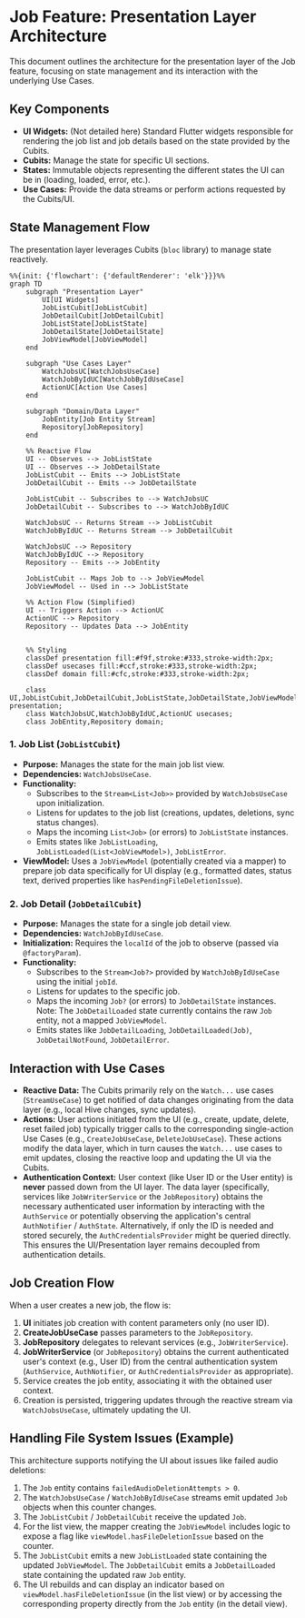 # Job Feature: Presentation Layer Architecture

This document outlines the architecture for the presentation layer of the Job feature, focusing on state management and its interaction with the underlying Use Cases.

## Key Components

- **UI Widgets:** (Not detailed here) Standard Flutter widgets responsible for rendering the job list and job details based on the state provided by the Cubits.
- **Cubits:** Manage the state for specific UI sections.
- **States:** Immutable objects representing the different states the UI can be in (loading, loaded, error, etc.).
- **Use Cases:** Provide the data streams or perform actions requested by the Cubits/UI.

## State Management Flow

The presentation layer leverages Cubits (`bloc` library) to manage state reactively.

```mermaid
%%{init: {'flowchart': {'defaultRenderer': 'elk'}}}%%
graph TD
    subgraph "Presentation Layer"
        UI[UI Widgets]
        JobListCubit[JobListCubit]
        JobDetailCubit[JobDetailCubit]
        JobListState[JobListState]
        JobDetailState[JobDetailState]
        JobViewModel[JobViewModel]
    end

    subgraph "Use Cases Layer"
        WatchJobsUC[WatchJobsUseCase]
        WatchJobByIdUC[WatchJobByIdUseCase]
        ActionUC[Action Use Cases]
    end

    subgraph "Domain/Data Layer"
        JobEntity[Job Entity Stream]
        Repository[JobRepository]
    end

    %% Reactive Flow
    UI -- Observes --> JobListState
    UI -- Observes --> JobDetailState
    JobListCubit -- Emits --> JobListState
    JobDetailCubit -- Emits --> JobDetailState

    JobListCubit -- Subscribes to --> WatchJobsUC
    JobDetailCubit -- Subscribes to --> WatchJobByIdUC

    WatchJobsUC -- Returns Stream --> JobListCubit
    WatchJobByIdUC -- Returns Stream --> JobDetailCubit

    WatchJobsUC --> Repository
    WatchJobByIdUC --> Repository
    Repository -- Emits --> JobEntity

    JobListCubit -- Maps Job to --> JobViewModel
    JobViewModel -- Used in --> JobListState

    %% Action Flow (Simplified)
    UI -- Triggers Action --> ActionUC
    ActionUC --> Repository
    Repository -- Updates Data --> JobEntity


    %% Styling
    classDef presentation fill:#f9f,stroke:#333,stroke-width:2px;
    classDef usecases fill:#ccf,stroke:#333,stroke-width:2px;
    classDef domain fill:#cfc,stroke:#333,stroke-width:2px;

    class UI,JobListCubit,JobDetailCubit,JobListState,JobDetailState,JobViewModel presentation;
    class WatchJobsUC,WatchJobByIdUC,ActionUC usecases;
    class JobEntity,Repository domain;

```

### 1. Job List (`JobListCubit`)

- **Purpose:** Manages the state for the main job list view.
- **Dependencies:** `WatchJobsUseCase`.
- **Functionality:**
    - Subscribes to the `Stream<List<Job>>` provided by `WatchJobsUseCase` upon initialization.
    - Listens for updates to the job list (creations, updates, deletions, sync status changes).
    - Maps the incoming `List<Job>` (or errors) to `JobListState` instances.
    - Emits states like `JobListLoading`, `JobListLoaded(List<JobViewModel>)`, `JobListError`.
- **ViewModel:** Uses a `JobViewModel` (potentially created via a mapper) to prepare job data specifically for UI display (e.g., formatted dates, status text, derived properties like `hasPendingFileDeletionIssue`).

### 2. Job Detail (`JobDetailCubit`)

- **Purpose:** Manages the state for a single job detail view.
- **Dependencies:** `WatchJobByIdUseCase`.
- **Initialization:** Requires the `localId` of the job to observe (passed via `@factoryParam`).
- **Functionality:**
    - Subscribes to the `Stream<Job?>` provided by `WatchJobByIdUseCase` using the initial `jobId`.
    - Listens for updates to the specific job.
    - Maps the incoming `Job?` (or errors) to `JobDetailState` instances. Note: The `JobDetailLoaded` state currently contains the raw `Job` entity, not a mapped `JobViewModel`.
    - Emits states like `JobDetailLoading`, `JobDetailLoaded(Job)`, `JobDetailNotFound`, `JobDetailError`.

## Interaction with Use Cases

- **Reactive Data:** The Cubits primarily rely on the `Watch...` use cases (`StreamUseCase`) to get notified of data changes originating from the data layer (e.g., local Hive changes, sync updates).
- **Actions:** User actions initiated from the UI (e.g., create, update, delete, reset failed job) typically trigger calls to the corresponding single-action Use Cases (e.g., `CreateJobUseCase`, `DeleteJobUseCase`). These actions modify the data layer, which in turn causes the `Watch...` use cases to emit updates, closing the reactive loop and updating the UI via the Cubits.
- **Authentication Context:** User context (like User ID or the User entity) is **never** passed down from the UI layer. The data layer (specifically, services like `JobWriterService` or the `JobRepository`) obtains the necessary authenticated user information by interacting with the `AuthService` or potentially observing the application's central `AuthNotifier` / `AuthState`. Alternatively, if only the ID is needed and stored securely, the `AuthCredentialsProvider` might be queried directly. This ensures the UI/Presentation layer remains decoupled from authentication details.

## Job Creation Flow

When a user creates a new job, the flow is:

1.  **UI** initiates job creation with content parameters only (no user ID).
2.  **CreateJobUseCase** passes parameters to the `JobRepository`.
3.  **JobRepository** delegates to relevant services (e.g., `JobWriterService`).
4.  **JobWriterService** (or `JobRepository`) obtains the current authenticated user's context (e.g., User ID) from the central authentication system (`AuthService`, `AuthNotifier`, or `AuthCredentialsProvider` as appropriate).
5.  Service creates the job entity, associating it with the obtained user context.
6.  Creation is persisted, triggering updates through the reactive stream via `WatchJobsUseCase`, ultimately updating the UI.

## Handling File System Issues (Example)

This architecture supports notifying the UI about issues like failed audio deletions:

1.  The `Job` entity contains `failedAudioDeletionAttempts > 0`.
2.  The `WatchJobsUseCase` / `WatchJobByIdUseCase` streams emit updated `Job` objects when this counter changes.
3.  The `JobListCubit` / `JobDetailCubit` receive the updated `Job`.
4.  For the list view, the mapper creating the `JobViewModel` includes logic to expose a flag like `viewModel.hasFileDeletionIssue` based on the counter.
5.  The `JobListCubit` emits a new `JobListLoaded` state containing the updated `JobViewModel`. The `JobDetailCubit` emits a `JobDetailLoaded` state containing the updated raw `Job` entity.
6.  The UI rebuilds and can display an indicator based on `viewModel.hasFileDeletionIssue` (in the list view) or by accessing the corresponding property directly from the `Job` entity (in the detail view). 